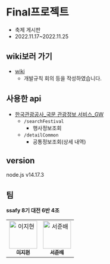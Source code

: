 # Final프로젝트

- 축제 게시판
- 2022.11.17~2022.11.25

## wiki보러 가기

- [wiki](https://lab.ssafy.com/sjb378/finalfestival/-/wikis/home)
  - 개발규칙 회의 등을 작성하였습니다.

## 사용한 api

- [한국관광공사\_국문 관광정보 서비스\_GW](https://www.data.go.kr/tcs/dss/selectApiDataDetailView.do?publicDataPk=15101578#/)
  - `/searchFestival`
    - 행사정보조회
  - `/detailCommon`
    - 공통정보조회(상세 내역)

## version

node.js v14.17.3

## 팀

<b>ssafy 8기 대전 6반 4조</b>

<table>
  <tr>
    <td align="center"><a href="https://github.com/jhyun3315"><img src="https://avatars.githubusercontent.com/u/37072549?v=4" width="75px;" alt="이지현"/><br /><sub><b>이지현</b></sub></a></td>
    <td align="center"><a href="https://github.com/deokisys"><img src="https://avatars2.githubusercontent.com/u/24247768?s=460&v=4" width="75px;" alt="서준배"/><br /><sub><b>서준배</b></sub></a></td>
  </tr>
</table>
